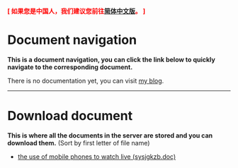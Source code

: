 **<font color=red>[ 如果您是中国人，我们建议您前往[简体中文版](http://docs.chengcheng0v0.cc/)。 ]</font>**

# Document navigation
**This is a document navigation, you can click the link below to quickly navigate to the corresponding document.**

There is no documentation yet, you can visit [my blog](http://chengcheng0v0.cc/).

* * *

# Download document
**This is where all the documents in the server are stored and you can download them.**
(Sort by first letter of file name)

* [the use of mobile phones to watch live (sysjgkzb.doc)](http://docs.chengcheng0v0.cc/downloads/sysjgkzb.doc)
